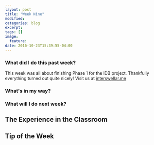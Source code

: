 ```yaml
---
layout: post
title: "Week Nine"
modified:
categories: blog
excerpt:
tags: []
image:
  feature:
date: 2016-10-23T15:39:55-04:00
---
```

### What did I do this past week?
This week was all about finishing Phase 1 for the IDB project. Thankfully everything turned out quite nicely! Visit us at [interswellar.me]

[interswellar.me]: www.interswellar.me

### What's in my way?

### What will I do next week?

## The Experience in the Classroom

## Tip of the Week

